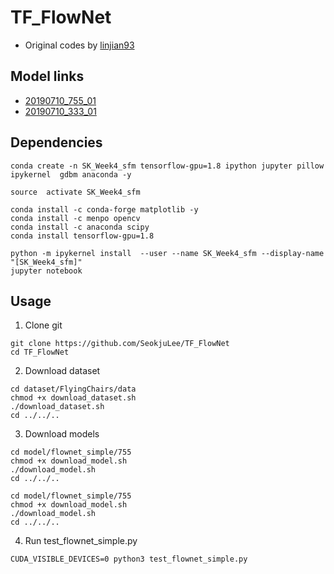 # TF_FlowNet
+ Original codes by [linjian93](https://github.com/linjian93/tf-flownet)


## Model links
+ [20190710_755_01](https://drive.google.com/open?id=1Ck9BK1m9mFv5cpMudbldok7VIkiYEvbp)
+ [20190710_333_01](https://drive.google.com/open?id=1LOMNKGGCp64OqLGXoIp8n1tKVD7C_YAA)


## Dependencies
```Shell
conda create -n SK_Week4_sfm tensorflow-gpu=1.8 ipython jupyter pillow ipykernel  gdbm anaconda -y

source  activate SK_Week4_sfm

conda install -c conda-forge matplotlib -y
conda install -c menpo opencv
conda install -c anaconda scipy
conda install tensorflow-gpu=1.8

python -m ipykernel install  --user --name SK_Week4_sfm --display-name "[SK_Week4_sfm]"
jupyter notebook
```

## Usage
1) Clone git
```Shell
git clone https://github.com/SeokjuLee/TF_FlowNet
cd TF_FlowNet
```

2) Download dataset
```Shell
cd dataset/FlyingChairs/data
chmod +x download_dataset.sh
./download_dataset.sh
cd ../../..
```

3) Download models
```Shell
cd model/flownet_simple/755
chmod +x download_model.sh
./download_model.sh
cd ../../..

cd model/flownet_simple/755
chmod +x download_model.sh
./download_model.sh
cd ../../..
```

4) Run test_flownet_simple.py
```Shell
CUDA_VISIBLE_DEVICES=0 python3 test_flownet_simple.py
```




